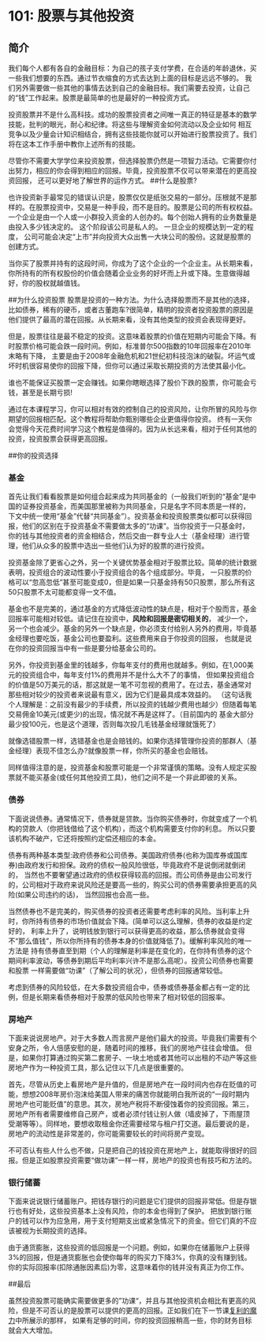 # 101: 股票与其他投资
## 简介
我们每个人都有各自的金融目标：为自己的孩子支付学费，在合适的年龄退休，买一些我们想要的东西。通过节衣缩食的方式去达到上面的目标是远远不够的。
我们另外需要做一些其他的事情去达到自己的金融目标。我们需要去投资，让自己的“钱”工作起来。股票是最简单的也是最好的一种投资方式。

投资股票并不是什么高科技。成功的股票投资者之间唯一真正的特征是基本的数学技能，批判的眼光，耐心和纪律。将这些与理解资金如何流动以及企业如何
相互竞争以及少量会计知识相结合，拥有这些技能你就可以开始进行股票投资了。我们将在这本工作手册中教你上述所有的技能。

尽管你不需要大学学位来投资股票，但选择股票仍然是一项智力活动。它需要你付出努力，相应的你会得到相应的回报。毕竟，投资股票不仅可以带来潜在的更高投资回报，
还可以更好地了解世界的运作方式。
##什么是股票?

也许投资新手最常见的错误认识是，股票仅仅是纸张交易的一部分。压根就不是那样的。在股票投资中，交易是一种手段，而不是目的。股票是公司的所有权权益。
一个企业是由一个人或一小群投入资金的人创办的。每个创始人拥有的业务数量是由投入多少钱决定的。 这个阶段该公司是私人的。 一旦企业的规模达到一定的程度，
公司可能会决定“上市”并向投资大众出售一大块公司的股份。这就是股票的创建方式。

当你买了股票并持有的这段时间，你成为了这个企业的一个企业主。从长期来看，你所持有的所有权股份的价值会随着企业业务的好坏而上升或下降。生意做得越好，你的股权就越值钱。

##为什么投资股票
股票是投资的一种方法。为什么选择股票而不是其他的选择，比如债券，稀有的硬币，或者古董跑车?很简单，精明的投资者投资股票的原因是
他们提供了最高的潜在回报。从长期来看，没有其他类型的投资会表现得更好。

但是，股票往往是最不稳定的投资。这意味着股票的价值在短期内可能会下降。有时股票价格可能会跌一段时间。例如，标准普尔500指数的10年回报率在2010年末略有下降，
主要是由于2008年金融危机和21世纪初科技泡沫的破裂。坏运气或坏时机很容易使你的回报下降，但你可以通过采取长期投资的方法使其最小化。

谁也不能保证买股票一定会赚钱。如果你瞎眼选择了股价下跌的股票，你可能会亏钱，甚至是长期亏损!

通过在本课程学习，你可以相对有效的控制自己的投资风险，让你所冒的风险与你期望的回报相匹配。这个教程将帮助你甄别哪些企业更值得你投资。
终有一天你会觉得今天花费时间学习这个教程是值得的。因为从长远来看，相对于任何其他的投资，投资股票会获得更高回报。

##你的投资选择

### 基金
首先让我们看看股票是如何组合起来成为共同基金的（一般我们听到的“基金”是中国的证券投资基金，而美国那里被称为共同基金，只是名字不同本质是一样的，
下文中统一使用“基金”代替“共同基金”）。投资基金和投资股票类似都可以获得回报，他们的区别在于投资基金不需要做太多的“功课”。当你投资于一只基金时，
你的钱与其他投资者的资金相结合，然后交由一群专业人士（基金经理）进行管理，他们从众多的股票中选出一些他们认为好的股票的进行投资。

投资基金除了更省心之外，另一个关键优势基金相对于股票比较。简单的统计数据表明，投资组合的波动性要小于投资组合的各个组成部分。毕竟，
一只股票的价格可以“忽高忽低”甚至可能变成0，但是如果一只基金持有50只股票，那么所有这50只股票不太可能都变得一文不值。

基金也不是完美的，通过基金的方式降低波动性的缺点是，相对于个股而言，基金回报率可能相对较低。请记住在投资中，**风险和回报是密切相关的**，
减少一个，另一个也会减少。基金的另外一个缺点是，你必须支付给别人另外的费用，毕竟基金经理也要吃饭，基金公司也要盈利。这些费用来自于你投资的回报，
也就是说在你的投资回报当中有一些是要分给基金公司的。

另外，你投资到基金里的钱越多，你每年支付的费用也就越多。例如，在1,000美元的投资组合中，每年支付1%的费用并不是什么大不了的事情，
但如果投资组合的价值是50万美元的话，那这就是一笔不可忽视的费用了。在过去，基金通常对那些相对较少的投资者来说最有意义，因为它们是最具成本效益的。
（这句话我个人理解是：之前没有最少的手续费，所以投资的钱越少费用也越少）但随着每笔交易佣金10美元(或更少)的出现，情况就不再是这样了。（目前国内的
基金大部分最少投100元，也是这个道理，否则每次投几毛钱基金经理就饿死了）

就像选错股票一样，选错基金也是会赔钱的。如果你选择管理你投资的那群人（基金经理）表现不佳怎么办?就像股票一样，你所买的基金也会赔钱。

同样值得注意的是，投资基金和股票可能是一个非常谨慎的策略。没有人规定买股票就不能买基金(或任何其他投资工具)，他们之间不是一个非此即彼的关系。
### 债券
下面说说债券。通常情况下，债券就是贷款。当你购买债券时，你就变成了一个机构的贷款人（你把钱借给了这个机构），而这个机构需要支付你的利息。
所以只要该机构不破产，它还将按照约定偿还相应的本金。

债券有两种基本类型:政府债券和公司债券。美国政府债券(也称为国库券或国库券)由政府发行和担保。政府的债权一般风险很低，毕竟政府不是说倒闭就倒闭的，
当然也不要奢望通过政府的债权获得较高的回报。而公司债券是由公司发行的，公司相对于政府来说风险还是要高一些的，购买公司的债券需要承担更高的风险(如果公司违约的话)，
当然回报也会高一些。

当然债券也不是完美的，购买债券的投资者还需要考虑利率的风险。当利率上升时，你所持有债券的市场价值就会下降。(简单可以这么理解，债券的收益是约定好的，
利率上升了，说明钱放到银行可以获得更高的收益，那么债券就会变得不“那么值钱”，所以你所持有的债券本身的价值就降低了)。缓解利率风险的唯一方法是
持有债券直至到期（个人的理解是利率是在变化的，在你持有债券的这个期间利率波动，等债券到期后平均利率兴许不是那么高呢）。投资公司债券也需要和股票
一样需要做“功课”（了解公司的状况），但债券的回报通常较低。

考虑到债券的风险较低，在大多数投资组合中，债券或债券基金都占有一定的比例，但是长期来看债券相对于股票的低风险也带来了相对较低的回报率。
### 房地产
下面来说说房地产。对于大多数人而言房产是他们最大的投资。毕竟我们需要有个安身之所，令人倍感安慰的是，随着时间的推移，我们的房地产往往会增值。
但是，如果你打算通过购买第二套房子、一块土地或者其他可以出租的不动产等这些房地产作为一种投资工具，那么记住以下几点是很重要的。

首先，尽管从历史上看房地产是升值的，但是房地产在一段时间内也存在贬值的可能，想想2008年房价泡沫给美国人带来的痛苦你就能明白我所说的“一段时期内
房地产也可能贬值”的意思。其次，房地产税将不断侵蚀着你的投资回报。第三，房地产所有者需要维修自己房产，或者必须付钱让别人做（墙皮掉了，下雨屋顶
受潮等等）。同样地，要想收取租金你还需要经常与租户打交道。最后要说的是，房地产的流动性是非常差的，你可能需要较长的时间将房产变现。

不可否认有些人什么也不做，只是把自己的钱投资在房地产上，就能取得很好的回报。但是正如股票投资需要“做功课”一样一样，房地产的投资也有技巧和方法的。
### 银行储蓄
下面来说说银行储蓄账户。把钱存银行的问题是它们提供的回报非常低。但是存银行也有好处，这些投资基本上没有风险，你的本金也得到了保护。
把放到银行账户的钱可以作为应急用，用于支付短期支出或紧急情况下的资金。但它们真的不应该被视为长期投资的选择。


由于通货膨胀，这些投资的低回报是一个问题。例如，如果你在储蓄账户上获得3%的回报，但是通货膨胀也会使你每年的购买力下降3%，你真的没有赚到钱。你的实际回报率(扣除通胀因素后)为零，这意味着你的钱并没有真正为你工作。

##最后

虽然投资股票可能确实需要做更多的”功课“，并且与其他投资机会相比有更高的风险，但是不可否认的是股票可以提供的更高的回报。正如我们在下一节课[复利的魔力](102.md)中所展示的那样，
如果有足够的时间，你的投资回报稍高一些，你的财务目标就会大大增加。